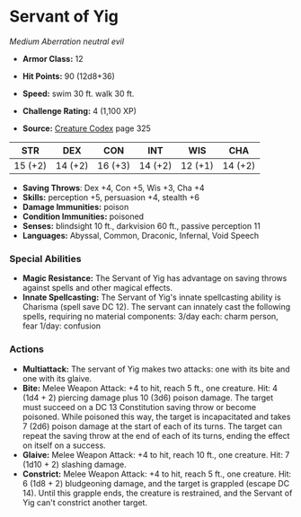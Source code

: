 # Servant of Yig

*Medium* *Aberration* *neutral evil*

- **Armor Class:** 12
- **Hit Points:** 90 (12d8+36)
- **Speed:** swim 30 ft. walk 30 ft.

- **Challenge Rating:** 4 (1,100 XP)
- **Source:** [Creature Codex](https://koboldpress.com/kpstore/product/creature-codex-for-5th-edition-dnd) page 325

| STR | DEX | CON | INT | WIS | CHA |
| --- | --- | --- | --- | --- | --- |
| 15 (+2) | 14 (+2) | 16 (+3) | 14 (+2) | 12 (+1) | 14 (+2) |

- **Saving Throws**: Dex +4, Con +5, Wis +3, Cha +4
- **Skills:** perception +5, persuasion +4, stealth +6
- **Damage Immunities:** poison
- **Condition Immunities:** poisoned
- **Senses:** blindsight 10 ft., darkvision 60 ft., passive perception 11
- **Languages:** Abyssal, Common, Draconic, Infernal, Void Speech

### Special Abilities

- **Magic Resistance:** The Servant of Yig has advantage on saving throws against spells and other magical effects.
- **Innate Spellcasting:** The Servant of Yig's innate spellcasting ability is Charisma (spell save DC 12). The servant can innately cast the following spells, requiring no material components:
3/day each: charm person, fear
1/day: confusion

### Actions

- **Multiattack:** The servant of Yig makes two attacks: one with its bite and one with its glaive.
- **Bite:** Melee Weapon Attack: +4 to hit, reach 5 ft., one creature. Hit: 4 (1d4 + 2) piercing damage plus 10 (3d6) poison damage. The target must succeed on a DC 13 Constitution saving throw or become poisoned. While poisoned this way, the target is incapacitated and takes 7 (2d6) poison damage at the start of each of its turns. The target can repeat the saving throw at the end of each of its turns, ending the effect on itself on a success.
- **Glaive:** Melee Weapon Attack: +4 to hit, reach 10 ft., one creature. Hit: 7 (1d10 + 2) slashing damage.
- **Constrict:** Melee Weapon Attack: +4 to hit, reach 5 ft., one creature. Hit: 6 (1d8 + 2) bludgeoning damage, and the target is grappled (escape DC 14). Until this grapple ends, the creature is restrained, and the Servant of Yig can't constrict another target.


